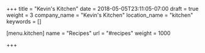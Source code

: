 +++
title = "Kevin's Kitchen"
date = 2018-05-05T23:11:05-07:00
draft = true
weight = 3
company_name = "Kevin's Kitchen"
location_name = "kitchen"
keywords = []

[menu.kitchen]
  name = "Recipes"
  url = "#recipes"
  weight = 1000

+++
